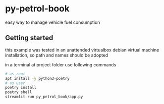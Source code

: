 # py-petrol-book

easy way to manage vehicle fuel consumption

## Getting started

this example was tested in an unattended virtualbox debian virtual machine installation, so path and names should be
adopted

in a terminal at project folder use following commands

```bash
# as root
apt install -y python3-poetry
# as user
poetry install
poetry shell
streamlit run py_petrol_book/app.py
```
